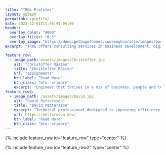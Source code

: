 ```yaml
---
title: "TROi Profiles"
layout: splash
permalink: /profile/
date: 2022-12-01T11:48:41-04:00
header:
  overlay_color: "#000"
  overlay_filter: "0.5"
  overlay_image: "https://demo.gethugothemes.com/meghna/site/images/backgrounds/hero-area.jpg"
excerpt: "TROi offers consulting services in business development, digitalization, enterprise and solution architecture with a focus on customer value, quality and efficiency"

feature_row:
  - image_path: assets/images/Christoffer.jpg
    alt: "Christoffer Råsten"
    title: "Christoffer Råsten"
    url: "assignments"
    btn_label: "Read More"
    btn_class: "btn--primary"
    excerpt: "Engineer that thrives in a mix of business, people and technology"
feature_row2:
  - image_path: /assets/images/David.jpg
    alt: "David Pettersson"
    title: "David Pettersson"
    excerpt: "Technical professional dedicated to improving efficiency and business value by enabling teams and individuals in digital transformation."
    url: https://pettersson.dev/
    btn_label: "Read More"
    btn_class: "btn--primary"
---
```



{% include feature_row id="feature_row" type="center" %}

{% include feature_row id="feature_row2" type="center" %}
